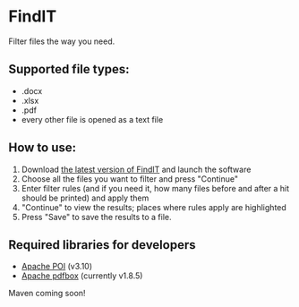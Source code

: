 FindIT
======

Filter files the way you need.

Supported file types:
-----------------------------
- .docx
- .xlsx
- .pdf
- every other file is opened as a text file

How to use:
-----------
1. Download <a href="https://github.com/Steffen93/findit/releases">the latest version of FindIT</a> and launch the software
2. Choose all the files you want to filter and press "Continue"
3. Enter filter rules (and if you need it, how many files before and after a hit should be printed) and apply them
4. "Continue" to view the results; places where rules apply are highlighted
5. Press "Save" to save the results to a file.


Required libraries for developers
---------------------------------
- <a href="http://poi.apache.org/download.html">Apache POI</a> (v3.10)
- <a href="http://archive.apache.org/dist/pdfbox/">Apache pdfbox</a> (currently v1.8.5)

Maven coming soon!
